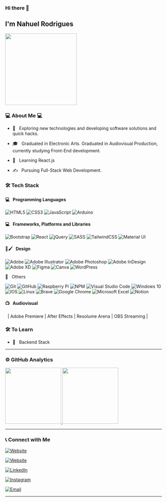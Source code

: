 ### Hi there 👋<h2> I'm Nahuel Rodrigues</h2>

<img align='center' src="https://portal.sinai.com.co/wp-content/uploads/2019/07/alphatestersanimation2.gif" width="230">

<h3>💻 About Me 💻</h3>



- 🤔 &nbsp; Exploring new technologies and developing software solutions and quick hacks.

- 🎓 &nbsp; Graduated in Electronic Arts. Graduated in Audiovisual Production,  currently studying Front-End development.

- 🌱 &nbsp; Learning React.js

- ✍️ &nbsp; Pursuing Full-Stack Web Development.


<h3>🛠 Tech Stack</h3>
<h4>💻 &nbsp; Programming Languages</h4>

![HTML5](https://img.shields.io/badge/html5-%23E34F26.svg?style=for-the-badge&logo=html5&logoColor=white)
  ![CSS3](https://img.shields.io/badge/css3-%231572B6.svg?style=for-the-badge&logo=css3&logoColor=white)
 ![JavaScript](https://img.shields.io/badge/javascript-%23323330.svg?style=for-the-badge&logo=javascript&logoColor=%23F7DF1E)
![Arduino](https://img.shields.io/badge/-Arduino-00979D?style=for-the-badge&logo=Arduino&logoColor=white)


 
 <h4>💻 &nbsp; Frameworks, Platforms and Libraries</h4> 
 
 ![Bootstrap](https://img.shields.io/badge/bootstrap-%23563D7C.svg?style=for-the-badge&logo=bootstrap&logoColor=white)
![React](https://img.shields.io/badge/react-%2320232a.svg?style=for-the-badge&logo=react&logoColor=%2361DAFB)
  ![jQuery](https://img.shields.io/badge/jquery-%230769AD.svg?style=for-the-badge&logo=jquery&logoColor=white)
  ![SASS](https://img.shields.io/badge/SASS-hotpink.svg?style=for-the-badge&logo=SASS&logoColor=white)
  ![TailwindCSS](https://img.shields.io/badge/tailwindcss-%2338B2AC.svg?style=for-the-badge&logo=tailwind-css&logoColor=white)
![Material UI](https://img.shields.io/badge/materialui-%230081CB.svg?style=for-the-badge&logo=material-ui&logoColor=white)

 <h4>🎨🖌 &nbsp; Design</h4>
  
![Adobe](https://img.shields.io/badge/adobe-%23FF0000.svg?style=for-the-badge&logo=adobe&logoColor=white)
![Adobe Illustrator](https://img.shields.io/badge/adobeillustrator-%23FF9A00.svg?style=for-the-badge&logo=adobeillustrator&logoColor=white)
  ![Adobe Photoshop](https://img.shields.io/badge/adobephotoshop-%2331A8FF.svg?style=for-the-badge&logo=adobephotoshop&logoColor=white)
![Adobe InDesign](https://img.shields.io/badge/Adobe%20InDesign-49021F?style=for-the-badge&logo=adobeindesign&logoColor=FF3366)
  ![Adobe XD](https://img.shields.io/badge/Adobe%20XD-470137?style=for-the-badge&logo=Adobe%20XD&logoColor=#FF61F6)
![Figma](https://img.shields.io/badge/figma-%23F24E1E.svg?style=for-the-badge&logo=figma&logoColor=white)
![Canva](https://img.shields.io/badge/Canva-%2300C4CC.svg?style=for-the-badge&logo=Canva&logoColor=white)
![WordPress](https://img.shields.io/badge/WordPress-%23117AC9.svg?style=for-the-badge&logo=WordPress&logoColor=white)

 
🔧 &nbsp; Others
  
  ![Git](https://img.shields.io/badge/git-%23F05033.svg?style=for-the-badge&logo=git&logoColor=white)
![GitHub](https://img.shields.io/badge/github-%23121011.svg?style=for-the-badge&logo=github&logoColor=white)
![Raspberry Pi](https://img.shields.io/badge/-RaspberryPi-C51A4A?style=for-the-badge&logo=Raspberry-Pi)
![NPM](https://img.shields.io/badge/NPM-%23000000.svg?style=for-the-badge&logo=npm&logoColor=white)
 ![Visual Studio Code](https://img.shields.io/badge/VisualStudioCode-0078d7.svg?style=for-the-badge&logo=visual-studio-code&logoColor=white)
![Windows 10](https://img.shields.io/badge/Windows-0078D6?style=for-the-badge&logo=windows&logoColor=white)
![IOS](https://img.shields.io/badge/iOS-000000?style=for-the-badge&logo=ios&logoColor=white)
![Linux](https://img.shields.io/badge/Linux-FCC624?style=for-the-badge&logo=linux&logoColor=black)
![Brave](https://img.shields.io/badge/Brave-FB542B?style=for-the-badge&logo=Brave&logoColor=white)
![Google Chrome](https://img.shields.io/badge/Google%20Chrome-4285F4?style=for-the-badge&logo=GoogleChrome&logoColor=white)
![Microsoft Excel](https://img.shields.io/badge/Microsoft_Excel-217346?style=for-the-badge&logo=microsoft-excel&logoColor=white)
 ![Notion](https://img.shields.io/badge/Notion-%23000000.svg?style=for-the-badge&logo=notion&logoColor=white)


  <h4>📺 &nbsp; Audiovisual</h4>
 &nbsp; | Adobe Premiere | After Effects | Resolume Arena | OBS Streaming | 
 



<h3>🛠 To Learn</h3>

- 🔧 &nbsp; Backend Stack

<hr>


<h3> ⚙️  GitHub Analytics </h3>


<a href="https://github.com/nahuelrodrigues">
  <img height="180em" src="https://github-readme-stats.vercel.app/api/top-langs/?username=nahuelrodrigues&theme=buefy&layout=compact" />
  <img height="180em" src="https://github-readme-stats.vercel.app/api?username=nahuelrodrigues&theme=buefy&show_icons=true" />
</a>

<hr>

<h3> 📞  Connect with Me </h3>

<p align="center">

<a href="https://nahuelrodrigues.github.io/portfolio/"><img alt="Website" src="https://img.shields.io/badge/nahuelrodrigues.github.io/portfolio/-black?style=flat-square&logo=google-chrome"></a>

  <a href="https://ninio.com.ar/"><img alt="Website" src="https://img.shields.io/badge/ninio.com.ar-black?style=flat-square&logo=google-chrome"></a>

<a href="https://www.linkedin.com/in/nahuel-rodrigues-7b482b67/"><img alt="LinkedIn" src="https://img.shields.io/badge/LinkedIn-Nahuel%20Rodrigues-blue?style=flat-square&logo=linkedin"></a>

<a href="https://www.instagram.com/ninioninianinie/"><img alt="Instagram" src="https://img.shields.io/badge/Instagram-ninioninianinie-black?style=flat-square&logo=instagram"></a>

<a href="mailto:rodriguesnahuel@gmail.com"><img alt="Email" src="https://img.shields.io/badge/Email-rodriguesnahuel@gmail.com-blue?style=flat-square&logo=gmail"></a>

</p>





<hr>



